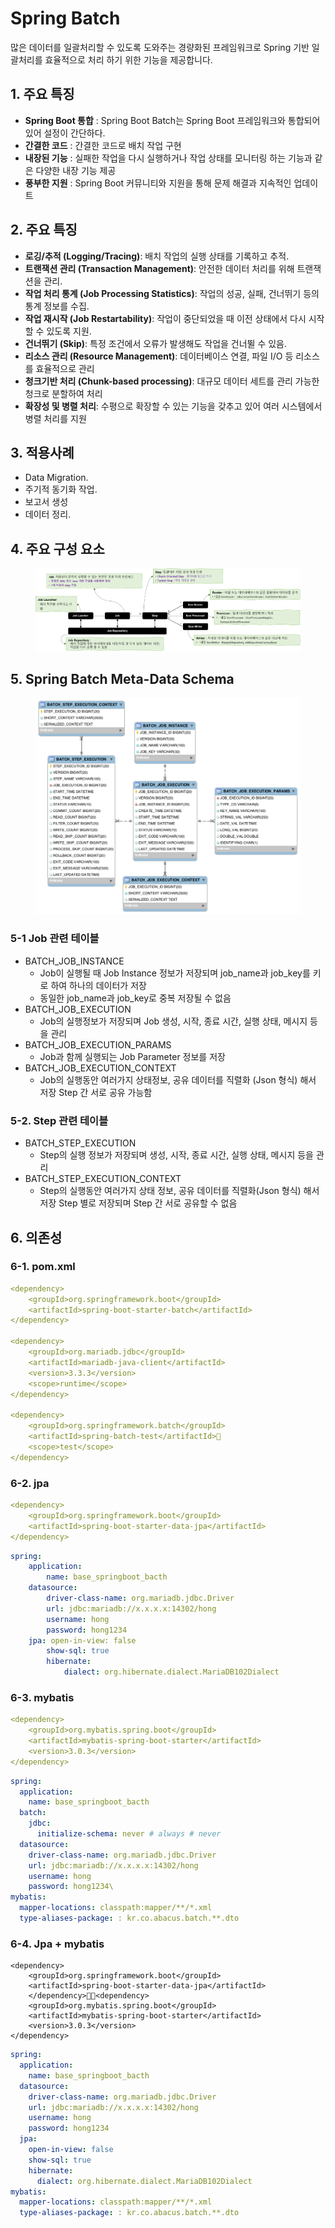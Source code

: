 # Spring Batch

많은 데이터를 일괄처리할 수 있도록 도와주는 경량화된 프레임워크로 Spring 기반 일괄처리를 효율적으로 처리 하기 위한 기능을 제공합니다.

## 1. 주요 특징

* **Spring Boot 통합** : Spring Boot Batch는 Spring Boot 프레임워크와 통합되어 있어 설정이 간단하다.
* **간결한 코드** : 간결한 코드로 배치 작업 구현&#x20;
* **내장된 기능** : 실패한 작업을 다시 실행하거나 작업 상태를 모니터링 하는 기능과 같은 다양한 내장 기능 제공&#x20;
* **풍부한 지원** : Spring Boot 커뮤니티와 지원을 통해 문제 해결과 지속적인 업데이트

## 2. 주요 특징

* **로깅/추적 (Logging/Tracing)**: 배치 작업의 실행 상태를 기록하고 추적.&#x20;
* **트랜잭션 관리 (Transaction Management)**: 안전한 데이터 처리를 위해 트랜잭션을 관리.&#x20;
* **작업 처리 통계 (Job Processing Statistics)**: 작업의 성공, 실패, 건너뛰기 등의 통계 정보를 수집.&#x20;
* **작업 재시작 (Job Restartability)**: 작업이 중단되었을 때 이전 상태에서 다시 시작할 수 있도록 지원.&#x20;
* **건너뛰기 (Skip)**: 특정 조건에서 오류가 발생해도 작업을 건너뛸 수 있음.&#x20;
* **리소스 관리 (Resource Management)**: 데이터베이스 연결, 파일 I/O 등 리소스를 효율적으로 관리&#x20;
* **청크기반 처리 (Chunk-based processing)**: 대규모 데이터 세트를 관리 가능한 청크로 분할하여 처리&#x20;
* **확장성 및 병렬 처리**: 수평으로 확장할 수 있는 기능을 갖추고 있어 여러 시스템에서 병렬 처리를 지원

## 3. 적용사례

* Data Migration.&#x20;
* 주기적 동기화 작업.&#x20;
* 보고서 생성&#x20;
* 데이터 정리.

## 4. 주요 구성 요소

<figure><img src="../.gitbook/assets/image (116).png" alt=""><figcaption></figcaption></figure>



## 5. Spring Batch Meta-Data Schema

<figure><img src="../.gitbook/assets/image (118).png" alt=""><figcaption></figcaption></figure>

### 5-1 Job 관련 테이블

* BATCH\_JOB\_INSTANCE&#x20;
  * Job이 실행될 때 Job Instance 정보가 저장되며 job\_name과 job\_key를 키로 하여 하나의 데이터가 저장&#x20;
  * 동일한 job\_name과 job\_key로 중복 저장될 수 없음
* &#x20;BATCH\_JOB\_EXECUTION
  * &#x20;Job의 실행정보가 저장되며 Job 생성, 시작, 종료 시간, 실행 상태, 메시지 등을 관리&#x20;
* BATCH\_JOB\_EXECUTION\_PARAMS&#x20;
  * Job과 함께 실행되는 Job Parameter 정보를 저장&#x20;
* BATCH\_JOB\_EXECUTION\_CONTEXT
  * &#x20;Job의 실행동안 여러가지 상태정보, 공유 데이터를 직렬화 (Json 형식) 해서 저장 Step 간 서로 공유 가능함

### 5-2. Step 관련 테이블

* BATCH\_STEP\_EXECUTION&#x20;
  * Step의 실행 정보가 저장되며 생성, 시작, 종료 시간, 실행 상태, 메시지 등을 관리&#x20;
* BATCH\_STEP\_EXECUTION\_CONTEXT&#x20;
  * Step의 실행동안 여러가지 상태 정보, 공유 데이터를 직렬화(Json 형식) 해서 저장 Step 별로 저장되며 Step 간 서로 공유할 수 없음

## 6. 의존성

### 6-1. pom.xml

```yaml
<dependency>
    <groupId>org.springframework.boot</groupId>
    <artifactId>spring-boot-starter-batch</artifactId>
</dependency>

<dependency>
    <groupId>org.mariadb.jdbc</groupId>
    <artifactId>mariadb-java-client</artifactId>
    <version>3.3.3</version>
    <scope>runtime</scope>
</dependency>

<dependency>
    <groupId>org.springframework.batch</groupId>
    <artifactId>spring-batch-test</artifactId>
    <scope>test</scope>
</dependency>
```

### 6-2. jpa

```yaml
<dependency>
    <groupId>org.springframework.boot</groupId>
    <artifactId>spring-boot-starter-data-jpa</artifactId>
</dependency>
```

```yaml
spring:
    application:
        name: base_springboot_bacth
    datasource:
        driver-class-name: org.mariadb.jdbc.Driver
        url: jdbc:mariadb://x.x.x.x:14302/hong
        username: hong
        password: hong1234
    jpa: open-in-view: false
        show-sql: true
        hibernate:
            dialect: org.hibernate.dialect.MariaDB102Dialect
```

### 6-3. mybatis

```yaml
<dependency>
    <groupId>org.mybatis.spring.boot</groupId>
    <artifactId>mybatis-spring-boot-starter</artifactId>
    <version>3.0.3</version>
</dependency>
```

```yaml
spring:
  application:
    name: base_springboot_bacth
  batch:
    jdbc:
      initialize-schema: never # always # never
  datasource:
    driver-class-name: org.mariadb.jdbc.Driver
    url: jdbc:mariadb://x.x.x.x:14302/hong
    username: hong
    password: hong1234\
mybatis:
  mapper-locations: classpath:mapper/**/*.xml
  type-aliases-package: : kr.co.abacus.batch.**.dto
```

### 6-4. Jpa + mybatis

```
<dependency>
    <groupId>org.springframework.boot</groupId>
    <artifactId>spring-boot-starter-data-jpa</artifactId>
    </dependency><dependency>
    <groupId>org.mybatis.spring.boot</groupId>
    <artifactId>mybatis-spring-boot-starter</artifactId>
    <version>3.0.3</version>
</dependency>
```

```yaml
spring:
  application:
    name: base_springboot_bacth
  datasource:
    driver-class-name: org.mariadb.jdbc.Driver
    url: jdbc:mariadb://x.x.x.x:14302/hong
    username: hong
    password: hong1234
  jpa:
    open-in-view: false
    show-sql: true
    hibernate:
      dialect: org.hibernate.dialect.MariaDB102Dialect
mybatis:
  mapper-locations: classpath:mapper/**/*.xml
  type-aliases-package: : kr.co.abacus.batch.**.dto
```
